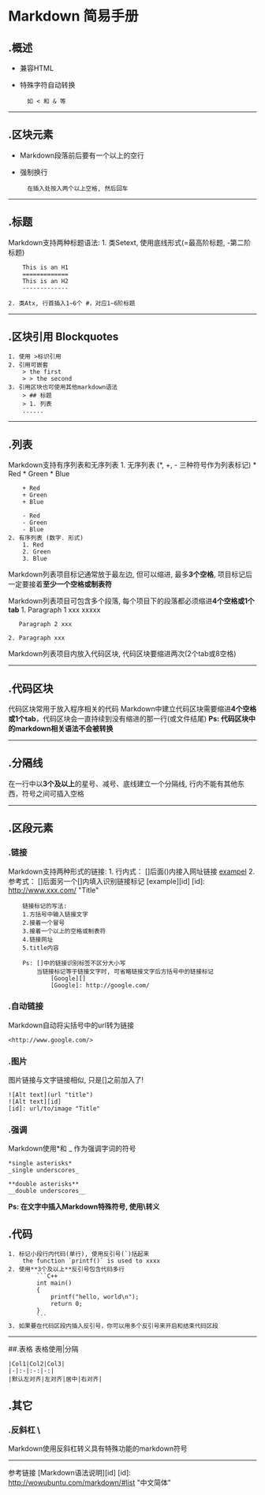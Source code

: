 # Markdown 简易手册
## .概述

* 兼容HTML
* 特殊字符自动转换

		如 < 和 & 等

***
## .区块元素
* Markdown段落前后要有一个以上的空行  
* 强制换行

		在插入处按入两个以上空格, 然后回车
***

## .标题
Markdown支持两种标题语法:
	1. 类Setext, 使用底线形式(=最高阶标题, -第二阶标题)
		
		This is an H1
		=============
		This is an H2
		-------------

	2. 类Atx, 行首插入1~6个 #，对应1~6阶标题
***

## .区块引用 Blockquotes
	1. 使用 >标识引用
	2. 引用可嵌套
		> the first 
		> > the second
	3. 引用区块也可使用其他markdown语法
		> ## 标题
		> 1. 列表
		......
***

## .列表
Markdown支持有序列表和无序列表
	1. 无序列表 (*, +, - 三种符号作为列表标记)
		* Red
		* Green
		* Blue
		
		+ Red
		+ Green
		+ Blue
		
		- Red
		- Green
		- Blue
	2. 有序列表 (数字. 形式)
		1. Red
		2. Green
		3. Blue

Markdown列表项目标记通常放于最左边, 但可以缩进, 最多**3个空格**, 项目标记后一定要接着**至少一个空格或制表符**


Markdown列表项目可包含多个段落, 每个项目下的段落都必须缩进**4个空格或1个tab**
	1. Paragraph 1 xxx
		xxxxx
	
	   Paragraph 2 xxx

	2. Paragraph xxx

Markdown列表项目内放入代码区块, 代码区块要缩进两次(2个tab或8空格)
***

## .代码区块
代码区块常用于放入程序相关的代码
Markdown中建立代码区块需要缩进**4个空格或1个tab**，代码区块会一直持续到没有缩进的那一行(或文件结尾)
**Ps: 代码区块中的markdown相关语法不会被转换**
***
## .分隔线
在一行中以**3个及以上**的星号、减号、底线建立一个分隔线, 行内不能有其他东西，符号之间可插入空格
***

## .区段元素
### .链接
Markdown支持两种形式的链接:
	1. 行内式： []后面()内接入网址链接
		[exampel](http://www.xxx  "Title")
	2. 参考式： []后面另一个[]内填入识别链接标记
		[example][id]
		[id]: http://www.xxx.com/ "Title"

		链接标记的写法:
		1.方括号中输入链接文字
		2.接着一个冒号
		3.接着一个以上的空格或制表符
		4.链接网址
		5.title内容

		Ps: []中的链接识别标签不区分大小写
			当链接标记等于链接文字时, 可省略链接文字后方括号中的链接标记
				[Google][]
				[Google]: http://google.com/
### .自动链接
Markdown自动将尖括号中的url转为链接

	<http://www.google.com/>

### .图片
图片链接与文字链接相似, 只是[]之前加入了!

	![Alt text](url "title")
	![Alt text][id]
	[id]: url/to/image "Title"

### .强调
Markdown使用\*和 _ 作为强调字词的符号

	*single asterisks*
	_single underscores_

	**double asterisks**
	__double underscores__

**Ps: 在文字中插入Markdown特殊符号, 使用\转义**

## .代码
	1. 标记小段行内代码(单行), 使用反引号(`)括起来
		the function `printf()` is used to xxxx
	2. 使用**3个及以上**反引号包含代码多行
			```C++
			int main()
			{
				printf("hello, world\n");
				return 0;
			}
			```
	3. 如果要在代码区段内插入反引号，你可以用多个反引号来开启和结束代码区段
***

##.表格
表格使用|分隔

	|Col1|Col2|Col3|
	|-|:-|:-:|-:|
	|默认左对齐|左对齐|居中|右对齐|
	

## .其它
### .反斜杠 \
Markdown使用反斜杠转义具有特殊功能的markdown符号
***
参考链接
[Markdown语法说明][id]
[id]: http://wowubuntu.com/markdown/#list "中文简体"